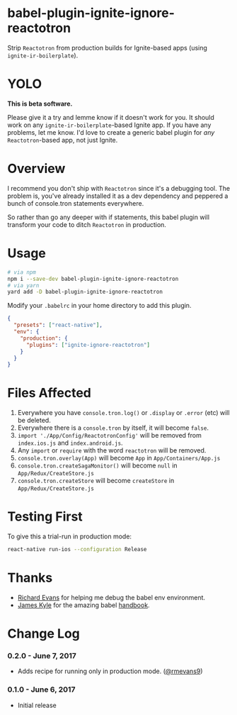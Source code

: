 # babel-plugin-ignite-ignore-reactotron

Strip `Reactotron` from production builds for Ignite-based apps (using `ignite-ir-boilerplate`).

# YOLO

**This is beta software.**

Please give it a try and lemme know if it doesn't work for you. It should work on any `ignite-ir-boilerplate`-based Ignite app.  If you have any problems, let me know.  I'd love to create a generic babel plugin for *any* `Reactotron`-based app, not just Ignite.

# Overview

I recommend you don't ship with `Reactotron` since it's a debugging tool. The problem is, you've already installed it as a dev dependency and peppered a bunch of console.tron statements everywhere.

So rather than go any deeper with if statements, this babel plugin will transform your code to ditch `Reactotron` in production.

# Usage

```sh
# via npm
npm i --save-dev babel-plugin-ignite-ignore-reactotron
# via yarn
yard add -D babel-plugin-ignite-ignore-reactotron
```

Modify your `.babelrc` in your home directory to add this plugin.

```json
{
  "presets": ["react-native"],
  "env": {
    "production": {
      "plugins": ["ignite-ignore-reactotron"]
    }
  }
}
```

# Files Affected

1. Everywhere you have `console.tron.log()` or `.display` or `.error` (etc) will be deleted.
1. Everywhere there is a `console.tron` by itself, it will become `false`.
1. `import './App/Config/ReactotronConfig'` will be removed from `index.ios.js` and `index.android.js`.
1. Any `import` or `require` with the word `reactotron` will be removed.
1. `console.tron.overlay(App)` will become `App` in `App/Containers/App.js`
1. `console.tron.createSagaMonitor()` will become `null` in `App/Redux/CreateStore.js`
1. `console.tron.createStore` will become `createStore` in `App/Redux/CreateStore.js`


# Testing First

To give this a trial-run in production mode:

```sh
react-native run-ios --configuration Release
```

# Thanks

* [Richard Evans](https://github.com/rmevans9) for helping me debug the babel env environment.
* [James Kyle](https://github.com/thejameskyle) for the amazing babel [handbook](https://github.com/thejameskyle/babel-handbook).

# Change Log

### 0.2.0 - June 7, 2017

- Adds recipe for running only in production mode. ([@rmevans9](https://github.com/rmevans9))

### 0.1.0 - June 6, 2017

- Initial release
